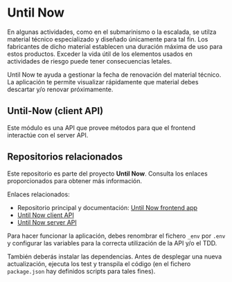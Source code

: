 # Until Now 
En algunas actividades, como en el submarinismo o la escalada, se utilza material técnico especializado y diseñado únicamente para tal fin. Los fabricantes de dicho material establecen una duración máxima de uso para estos productos. Exceder la vida útil de los elementos usados en actividades de riesgo puede tener consecuencias letales.

Until Now te ayuda a gestionar la fecha de renovación del material técnico. La aplicación te permite visualizar rápidamente que material debes descartar y/o renovar próximamente.


## Until-Now (client API) 
Este módulo es una API que provee métodos para que el frontend interactúe con el server API.  


## Repositorios relacionados 
Este repositorio es parte del proyecto **Until Now**. Consulta los enlaces proporcionados para obtener más información.   

Enlaces relacionados:
* Repositorio principal y documentación: [Until Now frontend app](https://github.com/didaquis/until-now-frontend) 
* [Until Now client API](https://github.com/didaquis/until-now-client-api) 
* [Until Now server API](https://github.com/didaquis/until-now-server-api) 

Para hacer funcionar la aplicación, debes renombrar el fichero `_env` por `.env` y configurar las variables para la correcta utilización de la API y/o el TDD. 

También deberás instalar las dependencias.  Antes de desplegar una nueva actualización, ejecuta los test y transpila el código (en el fichero `package.json` hay definidos scripts para tales fines).  